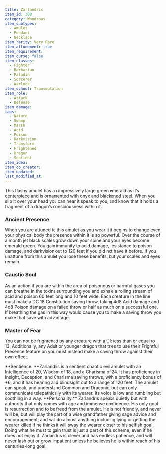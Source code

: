 ```yaml
---
title: Zarlandris
item_id: 308
category: Wondrous
item_subtypes: 
  - Amulet
  - Pendant
  - Necklace
item_rarity: Very Rare
item_attunement: true
item_requirement: 
item_curse: false
item_classes: 
  - Fighter
  - Barbarian
  - Paladin
  - Sorcerer
  - Warlock
item_school: Transmutation
item_role: 
  - Attack
  - Defense
item_damage: 
tags:
  - Nature
  - Swamp
  - Marsh
  - Acid
  - Poison
  - Darkvision
  - Transform
  - Frightened
  - Dragon
  - Sentient
item_idea: 
item_co_creator: 
item_updated:
last_modified_at:
---
```


  
This flashy amulet has an impressively large green emerald as it’s centerpiece and is ornamented with onyx and blackened steel. When you slip it over your head you can hear it speak to you, and know that it holds a fragment of a dragon’s consciousness within it.

### Ancient Presence
When you are attuned to this amulet as you wear it it begins to change even your physical body the presence within it is so powerful. Over the course of a month jet black scales grow down your spine and your eyes become emerald green. You gain immunity to acid damage, resistance to poison damage, and darkvision out to 120 feet if you did not have it before. If you unattune from this amulet you lose these benefits, but your scales and eyes remain.

### Caustic Soul
As an action if you are within the area of poisonous or harmful gases you can breathe in the toxins surrounding you and exhale a roiling stream of acid and poison 60 feet long and 10 feet wide. Each creature in the line must make a DC 18 Constitution saving throw, taking 4d8 Acid damage and 4d8 Poison damage on a failed throw or half as much on a successful one. If breathing the gas in this way would cause you to make a saving throw you make that save with advantage.

### Master of Fear

You can not be frightened by any creature with a CR less than or equal to 13. Additionally, any Adult or younger dragon that tries to use their Frightful Presence feature on you must instead make a saving throw against their own effect.

<div class="sentience">
**Sentience. **Zarlandris is a sentient chaotic evil amulet with an Intelligence of 20, Wisdom of 18, and a Charisma of 24. It has proficiency in Insight, Deception, and Charisma saving throws, with a proficiency bonus of +6, and it has hearing and blindsight out to a range of 120 feet. The amulet can speak, and understand Common and Draconic, but can only communicate telepathically with its wearer. Its voice is low and rumbling but soothing in a way.  
**Personality.** Zarlandris speaks quietly but with authority that only comes with age and immense confidence. His only goal is resurrection and to be freed from the amulet. He is not friendly, and never will be, but will play the part of a wise grandfather giving sage advice and encouragement, and will do almost anything including lying or getting the wearer killed if he thinks it will sway the wearer closer to his selfish goal. Doing what he must to gain trust is just a part of this scheme, even if he does not enjoy it. Zarlandris is clever and has endless patience, and will never lash out or grow impatient unless he believes he is within reach of his centuries-long goal.
</div>
